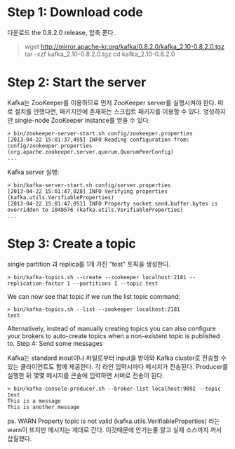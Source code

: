 # Step 1: Download code

다운로드 the 0.8.2.0 release, 압축 푼다.
> wget http://mirror.apache-kr.org/kafka/0.8.2.0/kafka_2.10-0.8.2.0.tgz
> tar -xzf kafka_2.10-0.8.2.0.tgz
> cd kafka_2.10-0.8.2.0

# Step 2: Start the server

Kafka는 ZooKeeper를 이용하므로 먼저 ZooKeeper server를 실행시켜야 한다. 따로 설치를 안했다면,  패키지안에 존재하는 스크립트 패키지를 이용할 수 있다. 엉성하지만 single-node ZooKeeper instance를 얻을 수 있다.

    > bin/zookeeper-server-start.sh config/zookeeper.properties
    [2013-04-22 15:01:37,495] INFO Reading configuration from: config/zookeeper.properties (org.apache.zookeeper.server.quorum.QuorumPeerConfig)
    ...

Kafka server 실행:

    > bin/kafka-server-start.sh config/server.properties
    [2013-04-22 15:01:47,028] INFO Verifying properties (kafka.utils.VerifiableProperties)
    [2013-04-22 15:01:47,051] INFO Property socket.send.buffer.bytes is overridden to 1048576 (kafka.utils.VerifiableProperties)
    ...

# Step 3: Create a topic

single partition 과 replica를 1개 가진 "test" 토픽을 생성한다.

    > bin/kafka-topics.sh --create --zookeeper localhost:2181 --replication-factor 1 --partitions 1 --topic test

We can now see that topic if we run the list topic command:

    > bin/kafka-topics.sh --list --zookeeper localhost:2181
    test

Alternatively, instead of manually creating topics you can also configure your brokers to auto-create topics when a non-existent topic is published to.
Step 4: Send some messages

Kafka는 standard inout이나 파일로부터 input을 받아와 Kafka cluster로 전송할 수 있는 클라이언트도 함께 제공한다. 각 라인 입력시마다 메시지가 전송된다. Producer를 실행한 뒤 몇몇 메시지를 콘솔에 입력하면 서버로 전송이 된다.


    > bin/kafka-console-producer.sh --broker-list localhost:9092 --topic test 
    This is a message
    This is another message

ps. WARN Property topic is not valid (kafka.utils.VerifiableProperties)
라는 warn이 뜨지만 메시지는 제대로 간다. 이것때문에 안가는줄 알고 실제 소스까지 까서 삽질했다.
